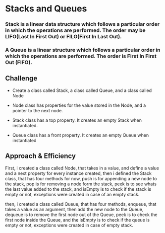 # Stacks and Queues
### Stack is a linear data structure which follows a particular order in which the operations are performed. The order may be LIFO(Last In First Out) or FILO(First In Last Out).

### A Queue is a linear structure which follows a particular order in which the operations are performed. The order is First In First Out (FIFO).

## Challenge
+ Create a class called Stack, a class called Queue, and a class called Node

+ Node class has properties for the value stored in the Node, and a pointer to the next node.

+ Stack class has a top property. It creates an empty Stack when instantiated.

+ Queue class has a front property. It creates an empty Queue when instantiated

## Approach & Efficiency

First, i created a class called Node, that takes in a value, and define a value and a next property for every instance created, then i defined the Stack class, that has four methods for now, push is for appending a new node to the stack, pop is for removing a node form the stack, peek is to see whats the last value added to the stack, and isEmpty is to check if the stack is empty or not, exceptions were created in case of an empty stack.

then, i created a class called Queue, that has four methods, enqueue, that takes a value as an argument, then add the new node to the Queue, dequeue is to remove the first node out of the Queue, peek is to check the first node inside the Queue, and the isEmpty is to check if the queue is empty or not, exceptions were created in case of empty stack.
